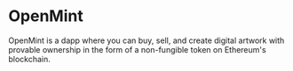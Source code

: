 # OpenMint
OpenMint is a dapp where you can buy, sell, and create digital artwork with provable ownership in the form of a non-fungible token on Ethereum's blockchain.
